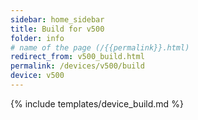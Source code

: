 ```yaml
---
sidebar: home_sidebar
title: Build for v500
folder: info
# name of the page (/{{permalink}}.html)
redirect_from: v500_build.html
permalink: /devices/v500/build
device: v500
---
```

{% include templates/device_build.md %}
